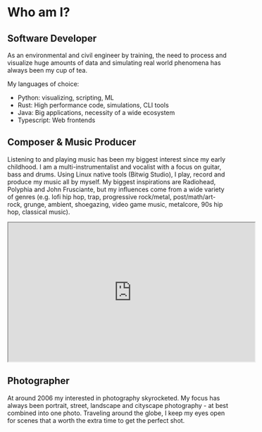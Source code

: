 # Who am I?

## Software Developer
As an environmental and civil engineer by training, 
the need to process and visualize huge amounts of data 
and simulating real world phenomena has always been my cup of tea.

My languages of choice:
* Python: visualizing, scripting, ML
* Rust: High performance code, simulations, CLI tools
* Java: Big applications, necessity of a wide ecosystem
* Typescript: Web frontends


## Composer & Music Producer
Listening to and playing music has been my biggest interest since my early childhood. 
I am a multi-instrumentalist and vocalist with a focus on guitar, bass and drums.
Using Linux native tools (Bitwig Studio), I play, record and produce my music all by myself. 
My biggest inspirations are Radiohead, Polyphia and John Frusciante, 
but my influences come from a wide variety of genres (e.g. lofi hip hop, trap, progressive rock/metal, post/math/art-rock, grunge, ambient, shoegazing, video game music, metalcore, 90s hip hop, classical music).
 <iframe width="560" height="315" src="https://www.youtube.com/embed/2pp2SPDk1is" title="YouTube video player" frame border="0" allow="accelerometer; autoplay; clipboard-write; encrypted-media; gyroscope; picture-in-picture" allowfullscreen></iframe>

## Photographer
At around 2006 my interested in photography skyrocketed. 
My focus has always been portrait, street, landscape and cityscape photography - at best combined into one photo.
Traveling around the globe, I keep my eyes open for scenes that a worth the extra time to get the perfect shot.

